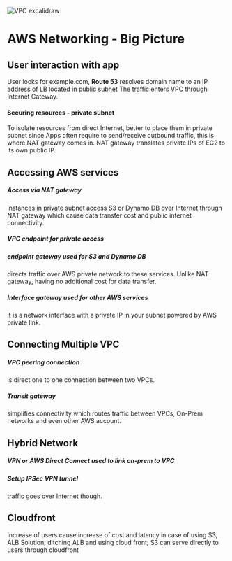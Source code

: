 ![VPC excalidraw](https://github.com/user-attachments/assets/f1f3db9e-2c3f-42d3-8c67-3012f15b9c1f)

# AWS Networking - Big Picture 

## User interaction with app
User looks for example.com, 
**Route 53** resolves domain name to an IP address of LB located in public subnet
The traffic enters VPC through Internet Gateway.

#### Securing resources - private subnet 
To isolate resources from direct Internet, better to place them in private subnet
since Apps often require to send/receive outbound traffic, this is where NAT gateway
comes in. NAT gateway translates private IPs of EC2 to its own public IP.

## Accessing AWS services

#####  Access via NAT gateway
instances in private subnet access S3 or Dynamo DB over Internet through NAT gateway
which cause data transfer cost and public internet connectivity.

#####  VPC endpoint for private access

#####  endpoint gateway used for S3 and Dynamo DB
directs traffic over AWS private network to
these services. Unlike NAT gateway, having no additional cost for data transfer.

##### Interface gateway used for other AWS services 
it is a network interface with a private IP in your subnet powered by AWS private link.

## Connecting Multiple VPC

#####  VPC peering connection
is direct one to one connection between two VPCs.


##### Transit gateway
simplifies connectivity which routes traffic between VPCs,
On-Prem networks and even other AWS account.

## Hybrid Network

##### VPN or AWS Direct Connect used to link on-prem to VPC

##### Setup IPSec VPN tunnel
traffic goes over Internet though.

## Cloudfront 
Increase of users cause increase of cost and latency in case of using S3, ALB
Solution; ditching ALB and using cloud front; 
S3 can serve directly to users through cloudfront 
